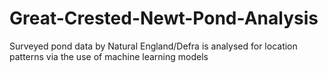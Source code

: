# Great-Crested-Newt-Pond-Analysis
Surveyed pond data by Natural England/Defra is analysed for location patterns via the use of machine learning models
